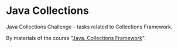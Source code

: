 # Java Collections

Java Collections Challenge - tasks related to Collections Framework.

By materials of the course "[Java. Collections Framework](https://stepik.org/course/1891/syllabus)".
